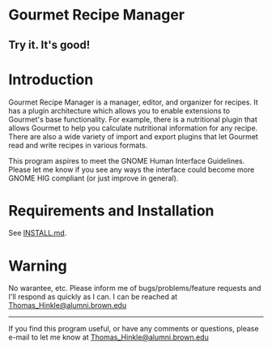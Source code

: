 Gourmet Recipe Manager
===================
Try it. It's good!
----------------

Introduction
============

Gourmet Recipe Manager is a manager, editor, and organizer for
recipes. It has a plugin architecture which allows you to enable
extensions to Gourmet's base functionality. For example, there is a
nutritional plugin that allows Gourmet to help you calculate
nutritional information for any recipe. There are also a wide variety
of import and export plugins that let Gourmet read and write recipes
in various formats.

This program aspires to meet the GNOME Human Interface
Guidelines. Please let me know if you see any ways the interface could
become more GNOME HIG compliant (or just improve in general).

Requirements and Installation
=============================

See [INSTALL.md](INSTALL.md).

Warning
=======

No warantee, etc. Please inform me of bugs/problems/feature
requests and I'll respond as quickly as I can. I can be reached
at Thomas_Hinkle@alumni.brown.edu

----

If you find this program useful, or have any comments or questions,
please e-mail to let me know at Thomas_Hinkle@alumni.brown.edu
